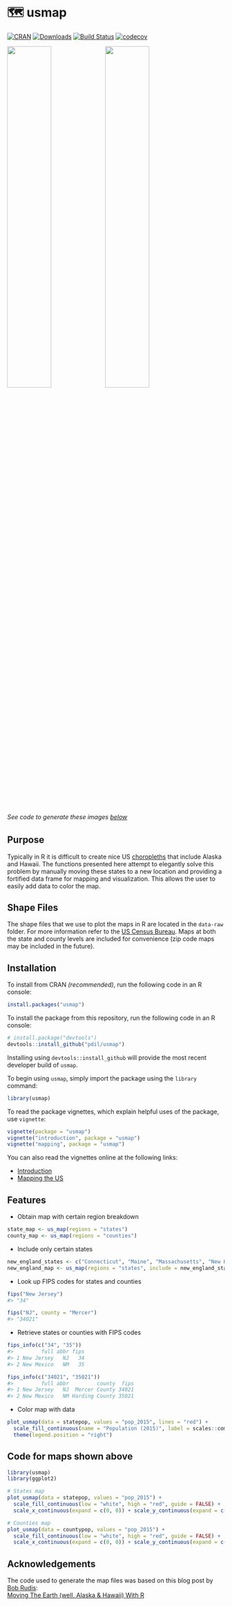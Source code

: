 # 🗺 usmap
[![CRAN](http://www.r-pkg.org/badges/version/usmap?color=blue)](https://cran.r-project.org/package=usmap) [![Downloads](http://cranlogs.r-pkg.org/badges/grand-total/usmap)](https://cran.r-project.org/package=usmap) [![Build Status](https://travis-ci.org/pdil/usmap.svg?branch=master)](https://travis-ci.org/pdil/usmap) [![codecov](https://codecov.io/gh/pdil/usmap/branch/master/graph/badge.svg)](https://codecov.io/gh/pdil/usmap)

<img src="https://raw.githubusercontent.com/pdil/usmap/master/resources/state-pop-example.png" width="45%" /><img src="https://raw.githubusercontent.com/pdil/usmap/master/resources/county-pop-example.png" width="45%" />
###### See code to generate these images [below](https://github.com/pdil/usmap/blob/master/README.md#code-for-maps-shown-above)

## Purpose
Typically in R it is difficult to create nice US [choropleths](https://en.wikipedia.org/wiki/Choropleth_map) that include Alaska and Hawaii. The functions presented here attempt to elegantly solve this problem by manually moving these states to a new location and providing a fortified data frame for mapping and visualization. This allows the user to easily add data to color the map.

## Shape Files
The shape files that we use to plot the maps in R are located in the `data-raw` folder. For more information refer to the [US Census Bureau](https://www.census.gov/geo/maps-data/data/tiger-cart-boundary.html). Maps at both the state and county levels are included for convenience (zip code maps may be included in the future).

## Installation
To install from CRAN _(recommended)_, run the following code in an R console:
```r
install.packages("usmap")
```
To install the package from this repository, run the following code in an R console:
```r
# install.package("devtools")
devtools::install_github("pdil/usmap")
```
Installing using `devtools::install_github` will provide the most recent developer build of `usmap`.

To begin using `usmap`, simply import the package using the `library` command:
```r
library(usmap)
```

To read the package vignettes, which explain helpful uses of the package, use `vignette`:
```r
vignette(package = "usmap")
vignette("introduction", package = "usmap")
vignette("mapping", package = "usmap")
```

You can also read the vignettes online at the following links:
* [Introduction](https://cran.r-project.org/package=usmap/vignettes/introduction.html)
* [Mapping the US](https://cran.r-project.org/package=usmap/vignettes/mapping.html)

## Features
* Obtain map with certain region breakdown
```r
state_map <- us_map(regions = "states")
county_map <- us_map(regions = "counties")
```
* Include only certain states
```r
new_england_states <- c("Connecticut", "Maine", "Massachusetts", "New Hampshire", "Rhode Island", "Vermont")
new_england_map <- us_map(regions = "states", include = new_england_states)
```
* Look up FIPS codes for states and counties
```r
fips("New Jersey")
#> "34"

fips("NJ", county = "Mercer")
#> "34021"
```
* Retrieve states or counties with FIPS codes
```r
fips_info(c("34", "35"))
#>         full abbr fips
#> 1 New Jersey   NJ   34 
#> 2 New Mexico   NM   35

fips_info(c("34021", "35021"))
#>         full abbr         county  fips
#> 1 New Jersey   NJ  Mercer County 34021
#> 2 New Mexico   NM Harding County 35021
```
* Color map with data
```r
plot_usmap(data = statepop, values = "pop_2015", lines = "red") + 
  scale_fill_continuous(name = "Population (2015)", label = scales::comma) + 
  theme(legend.position = "right")
```

## Code for maps shown above
```r
library(usmap)
library(ggplot2)

# States map
plot_usmap(data = statepop, values = "pop_2015") + 
  scale_fill_continuous(low = "white", high = "red", guide = FALSE) +
  scale_x_continuous(expand = c(0, 0)) + scale_y_continuous(expand = c(0, 0))

# Counties map
plot_usmap(data = countypop, values = "pop_2015") + 
  scale_fill_continuous(low = "white", high = "red", guide = FALSE) +
  scale_x_continuous(expand = c(0, 0)) + scale_y_continuous(expand = c(0, 0))
```

## Acknowledgements
The code used to generate the map files was based on this blog post by [Bob Rudis](https://github.com/hrbrmstr):    
[Moving The Earth (well, Alaska & Hawaii) With R](https://rud.is/b/2014/11/16/moving-the-earth-well-alaska-hawaii-with-r/)

